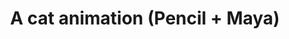 ---
title: 'A cat animation (Pencil + Maya)'
redirect_to:
  - 'https://discuss.pencil2d.org/t/a-cat-animation-pencil-maya/921'
---